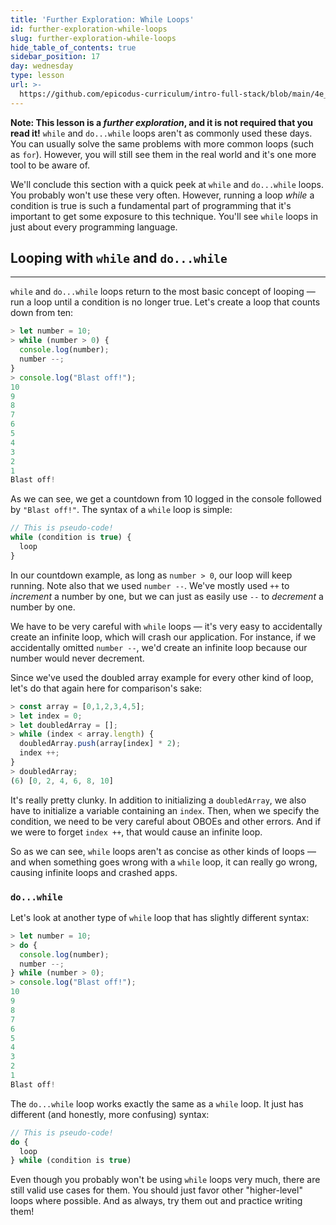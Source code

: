 ```yaml
---
title: 'Further Exploration: While Loops'
id: further-exploration-while-loops
slug: further-exploration-while-loops
hide_table_of_contents: true
sidebar_position: 17
day: wednesday
type: lesson
url: >-
  https://github.com/epicodus-curriculum/intro-full-stack/blob/main/4e_while_loops.md
---
```


**Note: This lesson is a _further exploration_, and it is not required that you read it!** `while` and `do...while` loops aren't as commonly used these days. You can usually solve the same problems with more common loops (such as `for`). However, you will still see them in the real world and it's one more tool to be aware of.

We'll conclude this section with a quick peek at `while` and `do...while` loops. You probably won't use these very often. However, running a loop _while_ a condition is true is such a fundamental part of programming that it's important to get some exposure to this technique. You'll see `while` loops in just about every programming language.

## Looping with `while` and `do...while`
---

`while` and `do...while` loops return to the most basic concept of looping — run a loop until a condition is no longer true. Let's create a loop that counts down from ten:

```js
> let number = 10;
> while (number > 0) {
  console.log(number);
  number --;
}
> console.log("Blast off!");
10
9
8
7
6
5
4
3
2
1
Blast off!
```

As we can see, we get a countdown from 10 logged in the console followed by `"Blast off!"`. The syntax of a `while` loop is simple:

```js
// This is pseudo-code!
while (condition is true) {
  loop
}
```

In our countdown example, as long as `number > 0`, our loop will keep running. Note also that we used `number --`. We've mostly used `++` to _increment_ a number by one, but we can just as easily use `--` to _decrement_ a number by one.

We have to be very careful with `while` loops — it's very easy to accidentally create an infinite loop, which will crash our application. For instance, if we accidentally omitted `number --`, we'd create an infinite loop because our number would never decrement.

Since we've used the doubled array example for every other kind of loop, let's do that again here for comparison's sake:

```js
> const array = [0,1,2,3,4,5];
> let index = 0;
> let doubledArray = [];
> while (index < array.length) {
  doubledArray.push(array[index] * 2);
  index ++;
}
> doubledArray;
(6) [0, 2, 4, 6, 8, 10]
```

It's really pretty clunky. In addition to initializing a `doubledArray`, we also have to initialize a variable containing an `index`. Then, when we specify the condition, we need to be very careful about OBOEs and other errors. And if we were to forget `index ++`, that would cause an infinite loop.

So as we can see, `while` loops aren't as concise as other kinds of loops — and when something goes wrong with a `while` loop, it can really go wrong, causing infinite loops and crashed apps.

### `do...while`

Let's look at another type of `while` loop that has slightly different syntax:

```js
> let number = 10;
> do {
  console.log(number);
  number --;
} while (number > 0);
> console.log("Blast off!");
10
9
8
7
6
5
4
3
2
1
Blast off!
```

The `do...while` loop works exactly the same as a `while` loop. It just has different (and honestly, more confusing) syntax:

```js
// This is pseudo-code!
do {
  loop
} while (condition is true)
```

Even though you probably won't be using `while` loops very much, there are still valid use cases for them. You should just favor other "higher-level" loops where possible. And as always, try them out and practice writing them!